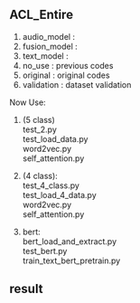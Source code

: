 ## ACL_Entire
1. audio_model  :
2. fusion_model :
3. text_model   : 
4. no_use       : previous codes
5. original     : original codes
6. validation   : dataset validation

Now Use:  
1. (5 class)  
test_2.py  
test_load_data.py   
word2vec.py   
self_attention.py  
2. (4 class):  
test_4_class.py  
test_load_4_data.py     
word2vec.py  
self_attention.py  

3. bert:  
bert_load_and_extract.py  
test_bert.py  
train_text_bert_pretrain.py  

## result